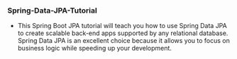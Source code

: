 ﻿### Spring-Data-JPA-Tutorial
- This Spring Boot JPA tutorial will teach you how to use Spring Data JPA to create scalable back-end apps supported by any relational database. Spring Data JPA is an excellent choice because it allows you to focus on business logic while speeding up your development.
